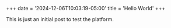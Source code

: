 +++
date = '2024-12-06T10:03:19-05:00'
title = 'Hello World'
+++

This is just an initial post to test the platform.

